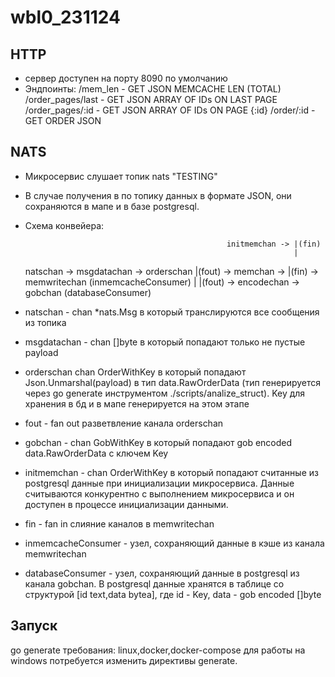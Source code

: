 # wbl0_231124
## HTTP 
* сервер доступен на порту 8090 по умолчанию
* Эндпоинты:
/mem_len - GET JSON MEMCACHE LEN (TOTAL)
/order_pages/last - GET JSON ARRAY OF IDs ON LAST PAGE
/order_pages/:id - GET JSON ARRAY OF IDs ON PAGE {:id}
/order/:id - GET ORDER JSON

## NATS
* Микросервис слушает топик nats "TESTING"
* В случае получения в по топику данных в формате JSON, они сохраняются в мапе и в базе postgresql.

* Схема конвейера:

												   initmemchan -> |(fin)
																  |
	natschan -> msgdatachan -> orderschan   |(fout) -> memchan -> |(fin) -> memwritechan (inmemcacheConsumer)
											|
										  	|(fout) -> encodechan -> gobchan (databaseConsumer)

* natschan - chan *nats.Msg в который транслируются все сообщения из топика
* msgdatachan - chan []byte в который попадают только не пустые payload
* orderschan chan OrderWithKey в который попадают Json.Unmarshal(payload) в тип data.RawOrderData (тип генерируется через go generate инструментом ./scripts/analize_struct). Key для хранения в бд и в мапе генерируется на этом этапе
* fout - fan out разветвление канала orderschan
* gobchan - chan GobWithKey в который попадают gob encoded data.RawOrderData с ключем Key

* initmemchan - chan OrderWithKey в который попадают считанные из postgresql данные при инициализации микросервиса. Данные считываются конкурентно с выполнением микросервиса и он доступен в процессе инициализации данными.
* fin - fan in слияние каналов в memwritechan
* inmemcacheConsumer - узел, сохраняющий данные в кэше из канала memwritechan
* databaseConsumer - узел, сохраняющий данные в postgresql из канала gobchan. В postgresql данные хранятся в таблице со структурой [id text,data bytea], где id - Key, data - gob encoded []byte

## Запуск
go generate
требования: linux,docker,docker-compose
для работы на windows потребуется изменить директивы generate.